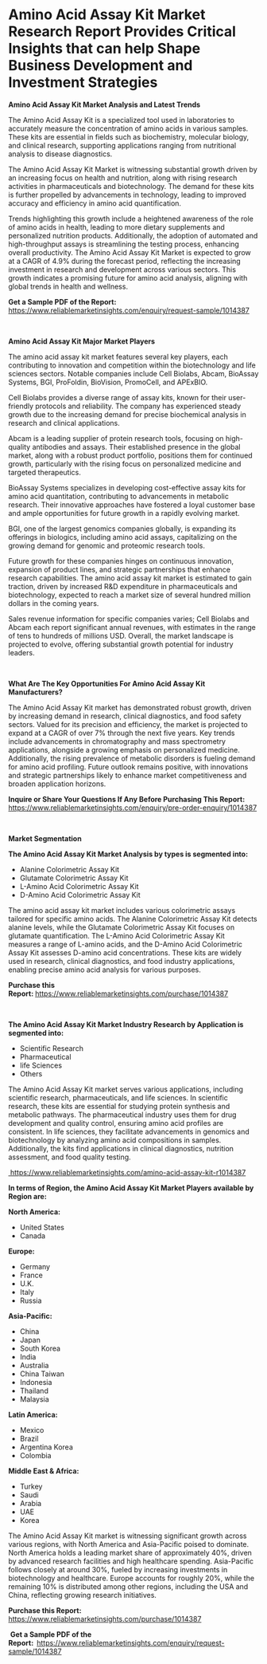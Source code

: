 <p><h1>Amino Acid Assay Kit Market Research Report Provides Critical Insights that can help Shape Business Development and Investment Strategies</h1></p><p><strong>Amino Acid Assay Kit Market Analysis and Latest Trends</strong></p>
<p><p>The Amino Acid Assay Kit is a specialized tool used in laboratories to accurately measure the concentration of amino acids in various samples. These kits are essential in fields such as biochemistry, molecular biology, and clinical research, supporting applications ranging from nutritional analysis to disease diagnostics.</p><p>The Amino Acid Assay Kit Market is witnessing substantial growth driven by an increasing focus on health and nutrition, along with rising research activities in pharmaceuticals and biotechnology. The demand for these kits is further propelled by advancements in technology, leading to improved accuracy and efficiency in amino acid quantification. </p><p>Trends highlighting this growth include a heightened awareness of the role of amino acids in health, leading to more dietary supplements and personalized nutrition products. Additionally, the adoption of automated and high-throughput assays is streamlining the testing process, enhancing overall productivity. The Amino Acid Assay Kit Market is expected to grow at a CAGR of 4.9% during the forecast period, reflecting the increasing investment in research and development across various sectors. This growth indicates a promising future for amino acid analysis, aligning with global trends in health and wellness.</p></p>
<p><strong>Get a Sample PDF of the Report:&nbsp;</strong> <a href="https://www.reliablemarketinsights.com/enquiry/request-sample/1014387?utm_campaign=2280&utm_medium=2&utm_source=Github&utm_content=ia&utm_term=17042025&utm_id=amino-acid-assay-kit">https://www.reliablemarketinsights.com/enquiry/request-sample/1014387</a></p>
<p>&nbsp;</p>
<p><strong>Amino Acid Assay Kit Major Market Players</strong></p>
<p><p>The amino acid assay kit market features several key players, each contributing to innovation and competition within the biotechnology and life sciences sectors. Notable companies include Cell Biolabs, Abcam, BioAssay Systems, BGI, ProFoldin, BioVision, PromoCell, and APExBIO. </p><p>Cell Biolabs provides a diverse range of assay kits, known for their user-friendly protocols and reliability. The company has experienced steady growth due to the increasing demand for precise biochemical analysis in research and clinical applications.</p><p>Abcam is a leading supplier of protein research tools, focusing on high-quality antibodies and assays. Their established presence in the global market, along with a robust product portfolio, positions them for continued growth, particularly with the rising focus on personalized medicine and targeted therapeutics.</p><p>BioAssay Systems specializes in developing cost-effective assay kits for amino acid quantitation, contributing to advancements in metabolic research. Their innovative approaches have fostered a loyal customer base and ample opportunities for future growth in a rapidly evolving market.</p><p>BGI, one of the largest genomics companies globally, is expanding its offerings in biologics, including amino acid assays, capitalizing on the growing demand for genomic and proteomic research tools.</p><p>Future growth for these companies hinges on continuous innovation, expansion of product lines, and strategic partnerships that enhance research capabilities. The amino acid assay kit market is estimated to gain traction, driven by increased R&D expenditure in pharmaceuticals and biotechnology, expected to reach a market size of several hundred million dollars in the coming years.</p><p>Sales revenue information for specific companies varies; Cell Biolabs and Abcam each report significant annual revenues, with estimates in the range of tens to hundreds of millions USD. Overall, the market landscape is projected to evolve, offering substantial growth potential for industry leaders.</p></p>
<p>&nbsp;</p>
<p><strong>What Are The Key Opportunities For Amino Acid Assay Kit Manufacturers?</strong></p>
<p><p>The Amino Acid Assay Kit market has demonstrated robust growth, driven by increasing demand in research, clinical diagnostics, and food safety sectors. Valued for its precision and efficiency, the market is projected to expand at a CAGR of over 7% through the next five years. Key trends include advancements in chromatography and mass spectrometry applications, alongside a growing emphasis on personalized medicine. Additionally, the rising prevalence of metabolic disorders is fueling demand for amino acid profiling. Future outlook remains positive, with innovations and strategic partnerships likely to enhance market competitiveness and broaden application horizons.</p></p>
<p><strong>Inquire or Share Your Questions If Any Before Purchasing This Report:</strong> <a href="https://www.reliablemarketinsights.com/enquiry/pre-order-enquiry/1014387?utm_campaign=2280&utm_medium=2&utm_source=Github&utm_content=ia&utm_term=17042025&utm_id=amino-acid-assay-kit">https://www.reliablemarketinsights.com/enquiry/pre-order-enquiry/1014387</a></p>
<p>&nbsp;</p>
<p><strong>Market Segmentation</strong></p>
<p><strong>The Amino Acid Assay Kit Market Analysis by types is segmented into:</strong></p>
<p><ul><li>Alanine Colorimetric Assay Kit</li><li>Glutamate Colorimetric Assay Kit</li><li>L-Amino Acid Colorimetric Assay Kit</li><li>D-Amino Acid Colorimetric Assay Kit</li></ul></p>
<p><p>The amino acid assay kit market includes various colorimetric assays tailored for specific amino acids. The Alanine Colorimetric Assay Kit detects alanine levels, while the Glutamate Colorimetric Assay Kit focuses on glutamate quantification. The L-Amino Acid Colorimetric Assay Kit measures a range of L-amino acids, and the D-Amino Acid Colorimetric Assay Kit assesses D-amino acid concentrations. These kits are widely used in research, clinical diagnostics, and food industry applications, enabling precise amino acid analysis for various purposes.</p></p>
<p><strong>Purchase this Report:&nbsp;</strong><a href="https://www.reliablemarketinsights.com/purchase/1014387?utm_campaign=2280&utm_medium=2&utm_source=Github&utm_content=ia&utm_term=17042025&utm_id=amino-acid-assay-kit">https://www.reliablemarketinsights.com/purchase/1014387</a></p>
<p>&nbsp;</p>
<p><strong>The Amino Acid Assay Kit Market Industry Research by Application is segmented into:</strong></p>
<p><ul><li>Scientific Research</li><li>Pharmaceutical</li><li>life Sciences</li><li>Others</li></ul></p>
<p><p>The Amino Acid Assay Kit market serves various applications, including scientific research, pharmaceuticals, and life sciences. In scientific research, these kits are essential for studying protein synthesis and metabolic pathways. The pharmaceutical industry uses them for drug development and quality control, ensuring amino acid profiles are consistent. In life sciences, they facilitate advancements in genomics and biotechnology by analyzing amino acid compositions in samples. Additionally, the kits find applications in clinical diagnostics, nutrition assessment, and food quality testing.</p></p>
<p><a href="https://www.reliablemarketinsights.com/amino-acid-assay-kit-r1014387?utm_campaign=2280&utm_medium=2&utm_source=Github&utm_content=ia&utm_term=17042025&utm_id=amino-acid-assay-kit">&nbsp;https://www.reliablemarketinsights.com/amino-acid-assay-kit-r1014387</a></p>
<p><strong>In terms of Region, the Amino Acid Assay Kit Market Players available by Region are:</strong></p>
<p>
    <p> <strong> North America: </strong>
        <ul>
            <li>United States</li>
            <li>Canada</li>
        </ul>
        </p> 
    <p> <strong> Europe: </strong>
        <ul>
            <li>Germany</li>
            <li>France</li>
            <li>U.K.</li>
            <li>Italy</li>
            <li>Russia</li>
        </ul>
        </p> 
    <p> <strong> Asia-Pacific: </strong>
        <ul>
            <li>China</li>
            <li>Japan</li>
            <li>South Korea</li>
            <li>India</li>
            <li>Australia</li>
            <li>China Taiwan</li>
            <li>Indonesia</li>
            <li>Thailand</li>
            <li>Malaysia</li>
        </ul>
        </p> 
    <p> <strong> Latin America: </strong>
        <ul>
            <li>Mexico</li>
            <li>Brazil</li>
            <li>Argentina Korea</li>
            <li>Colombia</li>
        </ul>
        </p> 
    <p> <strong> Middle East & Africa: </strong>
        <ul>
            <li>Turkey</li>
            <li>Saudi</li>
            <li>Arabia</li>
            <li>UAE</li>
            <li>Korea</li>
        </ul>
    </p>
    </p>
<p><p>The Amino Acid Assay Kit market is witnessing significant growth across various regions, with North America and Asia-Pacific poised to dominate. North America holds a leading market share of approximately 40%, driven by advanced research facilities and high healthcare spending. Asia-Pacific follows closely at around 30%, fueled by increasing investments in biotechnology and healthcare. Europe accounts for roughly 20%, while the remaining 10% is distributed among other regions, including the USA and China, reflecting growing research initiatives.</p></p>
<p><strong>Purchase this Report: </strong><a href="https://www.reliablemarketinsights.com/purchase/1014387?utm_campaign=2280&utm_medium=2&utm_source=Github&utm_content=ia&utm_term=17042025&utm_id=amino-acid-assay-kit">https://www.reliablemarketinsights.com/purchase/1014387</a></p>
<p>&nbsp;<strong>Get a Sample PDF of the Report:&nbsp;&nbsp;</strong><a href="https://www.reliablemarketinsights.com/enquiry/request-sample/1014387?utm_campaign=2280&utm_medium=2&utm_source=Github&utm_content=ia&utm_term=17042025&utm_id=amino-acid-assay-kit">https://www.reliablemarketinsights.com/enquiry/request-sample/1014387</a></p>
<p><strong></strong></p>
<p><p></p><p></p><p></p></p>